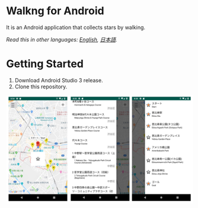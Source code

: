 # Walkng for Android

It is an Android application that collects stars by walking.

*Read this in other languages: [English](README.md), [日本語](README.ja.md).*

# Getting Started
1. Download Android Studio 3 release.
2. Clone this repository.

![Walking for Android](.github/app.jpg)
